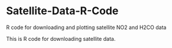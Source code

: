 # Satellite-Data-R-Code
R code for downloading and plotting satellite NO2 and H2CO data 

This is R code for downloading satellite data. 
